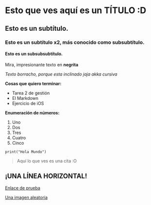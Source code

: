 # Esto que ves aquí es un TÍTULO :D
## Esto es un subtítulo.
### Esto es un subtítulo x2, más conocido como subsubtítulo.
#### Esto es un subsubsubtítulo.

Mira, impresionante texto en **negrita**

*Texto borracho, porque esta inclinado jaja akka cursiva*

**Cosas que quiero terminar:**
- Tarea 2 de gestión
- El Markdown
- Ejercicio de iOS

**Enumeración de números:**
1. Uno
2. Dos
3. Tres
4. Cuatro
5. Cinco

`print("Hola Mundo")`

> Aquí lo que ves es una cita :O

¡UNA LÍNEA HORIZONTAL!
---
[Enlace de prueba](https://www.cev.com/)

[Una imagen aleatoria]([imagen.jpg](https://encrypted-tbn0.gstatic.com/images?q=tbn:ANd9GcSvoPB5CTPH6ndQ8v4IsELURVAw2SoJowMeCQ&usqp=CAU))
